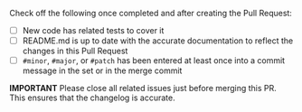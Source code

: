 <!-- Description of the change and its impact -->

Check off the following once completed and after creating the Pull Request:
- [ ] New code has related tests to cover it
- [ ] README.md is up to date with the accurate documentation to reflect the changes in this Pull Request
- [ ] `#minor`, `#major`, or `#patch` has been entered at least once into a commit message in the set or in the merge commit

**IMPORTANT** Please close all related issues just before merging this PR. This ensures that the changelog is accurate.

